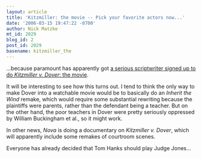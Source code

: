 ```yaml
---
layout: article
title: 'Kitzmiller: the movie -- Pick your favorite actors now...'
date: '2006-03-15 19:47:22 -0700'
author: Nick Matzke
mt_id: 2029
blog_id: 2
post_id: 2029
basename: kitzmiller_the
---
```

...because paramount has apparently got [a serious scriptwriter signed up to do _Kitzmiller v. Dover_: the movie](http://www.comingsoon.net/news/movienews.php?id=13642).

It will be interesting to see how this turns out.  I tend to think the only way to make Dover into a watchable movie would be to basically do an _Inherit the Wind_ remake, which would require some substantial rewriting because the plaintiffs were parents, rather than the defendant being a teacher.  But on the other hand, the poor teachers in Dover were pretty seriously oppressed by William Buckingham et al., so it might work.

In other news, _Nova_ is doing a documentary on _Kitzmiller v. Dover_, which will apparently include some remakes of courtroom scenes.

Everyone has already decided that Tom Hanks should play Judge Jones...
